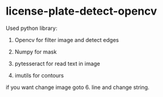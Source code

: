 # license-plate-detect-opencv

Used python library:

1) Opencv for filter image and detect edges

2) Numpy for mask

3) pytesseract for read text in image

4) imutils for contours

if you want change image goto 6. line and change string.
